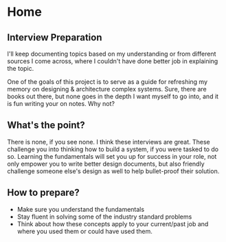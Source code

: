 # Home

## Interview Preparation

I'll keep documenting topics based on my understanding or from different sources I come across, where I couldn't have done better job in explaining the topic.

One of the goals of this project is to serve as a guide for refreshing my memory on designing & architecture complex systems. Sure, there are books out there, but none goes in the depth I want myself to go into, and it is fun writing your on notes. Why not?

## What's the point?

There is none, if you see none. I think these interviews are great. These challenge you into thinking how to build a system, if you were tasked to do so. Learning the fundamentals will set you up for success in your role, not only empower you to write better design documents, but also friendly challenge someone else's design as well to help bullet-proof their solution.

## How to prepare?

- Make sure you understand the fundamentals
- Stay fluent in solving some of the industry standard problems
- Think about how these concepts apply to your current/past job and where you used them or could have used them.
